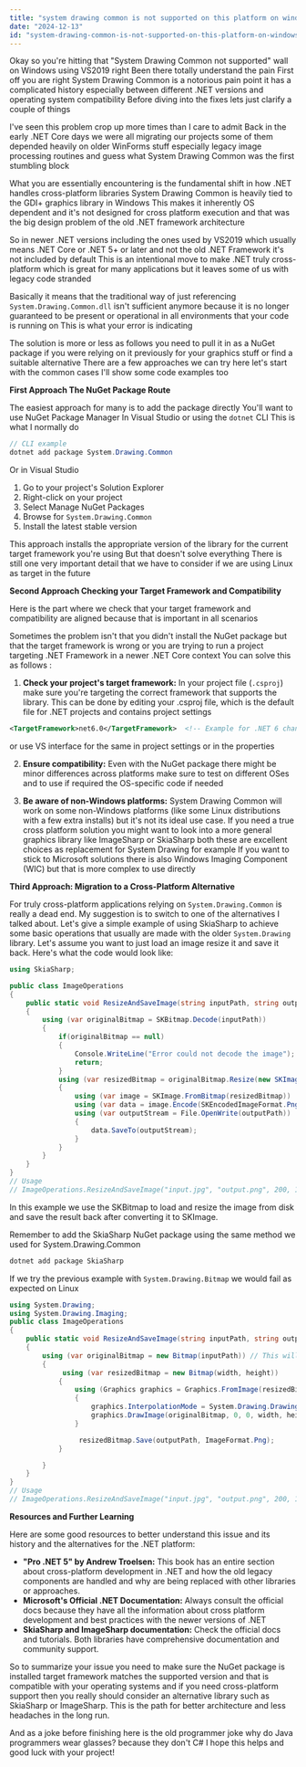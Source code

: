 ```yaml
---
title: "system drawing common is not supported on this platform on windows vs2019?"
date: "2024-12-13"
id: "system-drawing-common-is-not-supported-on-this-platform-on-windows-vs2019"
---
```


Okay so you're hitting that "System Drawing Common not supported" wall on Windows using VS2019 right Been there totally understand the pain First off you are right System Drawing Common is a notorious pain point it has a complicated history especially between different .NET versions and operating system compatibility Before diving into the fixes lets just clarify a couple of things

I've seen this problem crop up more times than I care to admit Back in the early .NET Core days we were all migrating our projects some of them depended heavily on older WinForms stuff especially legacy image processing routines and guess what System Drawing Common was the first stumbling block

What you are essentially encountering is the fundamental shift in how .NET handles cross-platform libraries System Drawing Common is heavily tied to the GDI+ graphics library in Windows This makes it inherently OS dependent and it's not designed for cross platform execution and that was the big design problem of the old .NET framework architecture

So in newer .NET versions including the ones used by VS2019 which usually means .NET Core or .NET 5+ or later and not the old .NET Framework it's not included by default This is an intentional move to make .NET truly cross-platform which is great for many applications but it leaves some of us with legacy code stranded

Basically it means that the traditional way of just referencing `System.Drawing.Common.dll` isn't sufficient anymore because it is no longer guaranteed to be present or operational in all environments that your code is running on This is what your error is indicating

The solution is more or less as follows you need to pull it in as a NuGet package if you were relying on it previously for your graphics stuff or find a suitable alternative There are a few approaches we can try here let's start with the common cases I'll show some code examples too

**First Approach The NuGet Package Route**

The easiest approach for many is to add the package directly You'll want to use NuGet Package Manager In Visual Studio or using the `dotnet` CLI This is what I normally do

```csharp
// CLI example
dotnet add package System.Drawing.Common
```

Or in Visual Studio
1. Go to your project's Solution Explorer
2. Right-click on your project
3. Select Manage NuGet Packages
4. Browse for `System.Drawing.Common`
5. Install the latest stable version

This approach installs the appropriate version of the library for the current target framework you're using But that doesn't solve everything There is still one very important detail that we have to consider if we are using Linux as target in the future

**Second Approach Checking your Target Framework and Compatibility**

Here is the part where we check that your target framework and compatibility are aligned because that is important in all scenarios

Sometimes the problem isn't that you didn't install the NuGet package but that the target framework is wrong or you are trying to run a project targeting .NET Framework in a newer .NET Core context You can solve this as follows :

1. **Check your project's target framework:** In your project file (`.csproj`) make sure you're targeting the correct framework that supports the library. This can be done by editing your .csproj file, which is the default file for .NET projects and contains project settings
```xml
<TargetFramework>net6.0</TargetFramework>  <!-- Example for .NET 6 change to the correct version in your case -->
```
 or use VS interface for the same in project settings or in the properties

2. **Ensure compatibility:** Even with the NuGet package there might be minor differences across platforms make sure to test on different OSes and to use if required the OS-specific code if needed

3. **Be aware of non-Windows platforms:** System Drawing Common will work on some non-Windows platforms (like some Linux distributions with a few extra installs) but it's not its ideal use case. If you need a true cross platform solution you might want to look into a more general graphics library like ImageSharp or SkiaSharp both these are excellent choices as replacement for System Drawing for example If you want to stick to Microsoft solutions there is also Windows Imaging Component (WIC) but that is more complex to use directly

**Third Approach: Migration to a Cross-Platform Alternative**

For truly cross-platform applications relying on `System.Drawing.Common` is really a dead end. My suggestion is to switch to one of the alternatives I talked about. Let's give a simple example of using SkiaSharp to achieve some basic operations that usually are made with the older `System.Drawing` library. Let's assume you want to just load an image resize it and save it back. Here's what the code would look like:

```csharp
using SkiaSharp;

public class ImageOperations
{
    public static void ResizeAndSaveImage(string inputPath, string outputPath, int width, int height)
    {
        using (var originalBitmap = SKBitmap.Decode(inputPath))
        {
            if(originalBitmap == null)
            {
                Console.WriteLine("Error could not decode the image");
                return;
            }
            using (var resizedBitmap = originalBitmap.Resize(new SKImageInfo(width, height), SKFilterQuality.High))
            {
                using (var image = SKImage.FromBitmap(resizedBitmap))
                using (var data = image.Encode(SKEncodedImageFormat.Png, 100))
                using (var outputStream = File.OpenWrite(outputPath))
                {
                    data.SaveTo(outputStream);
                }
            }
        }
    }
}
// Usage
// ImageOperations.ResizeAndSaveImage("input.jpg", "output.png", 200, 150);
```
In this example we use the SKBitmap to load and resize the image from disk and save the result back after converting it to SKImage.

Remember to add the SkiaSharp NuGet package using the same method we used for System.Drawing.Common

```bash
dotnet add package SkiaSharp
```

If we try the previous example with `System.Drawing.Bitmap` we would fail as expected on Linux

```csharp
using System.Drawing;
using System.Drawing.Imaging;
public class ImageOperations
{
    public static void ResizeAndSaveImage(string inputPath, string outputPath, int width, int height)
    {
        using (var originalBitmap = new Bitmap(inputPath)) // This will crash in most non-Windows environments
        {
             using (var resizedBitmap = new Bitmap(width, height))
            {
                using (Graphics graphics = Graphics.FromImage(resizedBitmap))
                {
                    graphics.InterpolationMode = System.Drawing.Drawing2D.InterpolationMode.HighQualityBicubic;
                    graphics.DrawImage(originalBitmap, 0, 0, width, height);
                }

                 resizedBitmap.Save(outputPath, ImageFormat.Png);
            }

        }
    }
}
// Usage
// ImageOperations.ResizeAndSaveImage("input.jpg", "output.png", 200, 150);
```

**Resources and Further Learning**

Here are some good resources to better understand this issue and its history and the alternatives for the .NET platform:

*   **"Pro .NET 5" by Andrew Troelsen:** This book has an entire section about cross-platform development in .NET and how the old legacy components are handled and why are being replaced with other libraries or approaches.
*   **Microsoft's Official .NET Documentation:** Always consult the official docs because they have all the information about cross platform development and best practices with the newer versions of .NET
*   **SkiaSharp and ImageSharp documentation:** Check the official docs and tutorials. Both libraries have comprehensive documentation and community support.

So to summarize your issue you need to make sure the NuGet package is installed target framework matches the supported version and that is compatible with your operating systems and if you need cross-platform support then you really should consider an alternative library such as SkiaSharp or ImageSharp. This is the path for better architecture and less headaches in the long run.

And as a joke before finishing here is the old programmer joke why do Java programmers wear glasses? because they don't C#
I hope this helps and good luck with your project!
